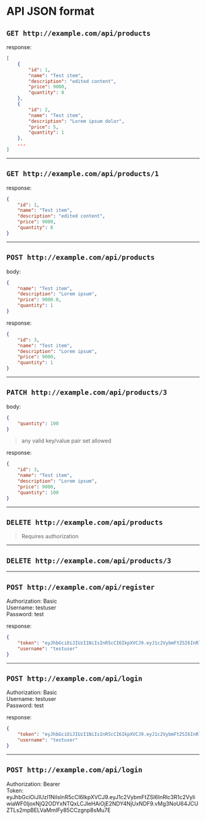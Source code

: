 # API JSON format

## `GET http://example.com/api/products`

response:

```json
[
	{
		"id": 1,
		"name": "Test item",
		"description": "edited content",
		"price": 9000,
		"quantity": 8
	},
	{
		"id": 2,
		"name": "Test item",
		"description": "Lorem ipsum dolor",
		"price": 5,
		"quantity": 1
	},
	...
]
```

---

## `GET http://example.com/api/products/1`

response:

```json
{
	"id": 1,
	"name": "Test item",
	"description": "edited content",
	"price": 9000,
	"quantity": 8
}
```

---

## `POST http://example.com/api/products`

body:

```json
{
	"name": "Test item",
	"description": "Lorem ipsum",
	"price": 9000.0,
	"quantity": 1
}
```

response:

```json
{
	"id": 3,
	"name": "Test item",
	"description": "Lorem ipsum",
	"price": 9000,
	"quantity": 1
}
```

---

## `PATCH http://example.com/api/products/3`

body:

```json
{
	"quantity": 100
}
```

> any valid key/value pair set allowed

response:

```json
{
	"id": 3,
	"name": "Test item",
	"description": "Lorem ipsum",
	"price": 9000,
	"quantity": 100
}
```

---

## `DELETE http://example.com/api/products`

> Requires authorization

---

## `DELETE http://example.com/api/products/3`

---

## `POST http://example.com/api/register`

Authorization: Basic  
Username: testuser  
Password: test

response:

```json
{
	"token": "eyJhbGciOiJIUzI1NiIsInR5cCI6IkpXVCJ9.eyJ1c2VybmFtZSI6InRlc3R1c2VyIiwiaWF0IjoxNjQ2ODYxMzM5LCJleHAiOjE2NDY4NjQ5Mzl9.6HS8agRqRYC9zjW_QY3rYD9uwFStHYYW-OVK6FsAZv4",
	"username": "testuser"
}
```

---

## `POST http://example.com/api/login`

Authorization: Basic  
Username: testuser  
Password: test

response:

```json
{
	"token": "eyJhbGciOiJIUzI1NiIsInR5cCI6IkpXVCJ9.eyJ1c2VybmFtZSI6InRlc3R1c2VyIiwiaWF0IjoxNjQ2ODYxNTQxLCJleHAiOjE2NDY4NjUxNDF9.vMg3NoU64JCUZTLs2mpBELVaMmIFy85CCzgnp8sMu7E",
	"username": "testuser"
}
```

---

## `POST http://example.com/api/login`

Authorization: Bearer  
Token: eyJhbGciOiJIUzI1NiIsInR5cCI6IkpXVCJ9.eyJ1c2VybmFtZSI6InRlc3R1c2VyIiwiaWF0IjoxNjQ2ODYxNTQxLCJleHAiOjE2NDY4NjUxNDF9.vMg3NoU64JCUZTLs2mpBELVaMmIFy85CCzgnp8sMu7E

